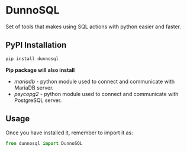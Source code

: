 # DunnoSQL
Set of tools that makes using SQL actions with python easier and faster.

## PyPI Installation
```cmd
pip install dunnosql
```
**Pip package will also install**
- *mariadb* - python module used to connect and communicate with MariaDB server.
- *psycopg2* - python module used to connect and communicate with PostgreSQL server.

## Usage
Once you have installed it, remember to import it as:
```py
from dunnosql import DunnoSQL
```
